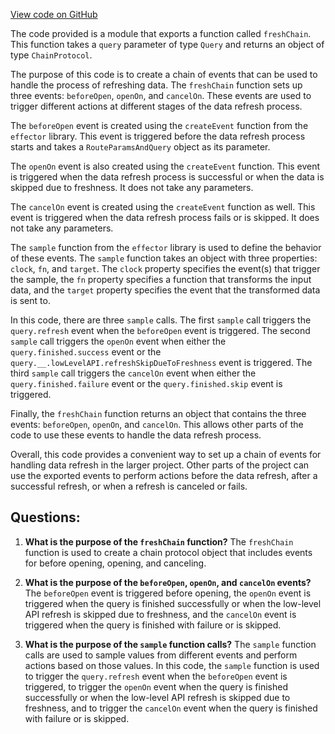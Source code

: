 [View code on GitHub](https://github.com/igorkamyshev/farfetched/packages/atomic-router/src/fresh.ts)

The code provided is a module that exports a function called `freshChain`. This function takes a `query` parameter of type `Query` and returns an object of type `ChainProtocol`.

The purpose of this code is to create a chain of events that can be used to handle the process of refreshing data. The `freshChain` function sets up three events: `beforeOpen`, `openOn`, and `cancelOn`. These events are used to trigger different actions at different stages of the data refresh process.

The `beforeOpen` event is created using the `createEvent` function from the `effector` library. This event is triggered before the data refresh process starts and takes a `RouteParamsAndQuery` object as its parameter.

The `openOn` event is also created using the `createEvent` function. This event is triggered when the data refresh process is successful or when the data is skipped due to freshness. It does not take any parameters.

The `cancelOn` event is created using the `createEvent` function as well. This event is triggered when the data refresh process fails or is skipped. It does not take any parameters.

The `sample` function from the `effector` library is used to define the behavior of these events. The `sample` function takes an object with three properties: `clock`, `fn`, and `target`. The `clock` property specifies the event(s) that trigger the sample, the `fn` property specifies a function that transforms the input data, and the `target` property specifies the event that the transformed data is sent to.

In this code, there are three `sample` calls. The first `sample` call triggers the `query.refresh` event when the `beforeOpen` event is triggered. The second `sample` call triggers the `openOn` event when either the `query.finished.success` event or the `query.__.lowLevelAPI.refreshSkipDueToFreshness` event is triggered. The third `sample` call triggers the `cancelOn` event when either the `query.finished.failure` event or the `query.finished.skip` event is triggered.

Finally, the `freshChain` function returns an object that contains the three events: `beforeOpen`, `openOn`, and `cancelOn`. This allows other parts of the code to use these events to handle the data refresh process.

Overall, this code provides a convenient way to set up a chain of events for handling data refresh in the larger project. Other parts of the project can use the exported events to perform actions before the data refresh, after a successful refresh, or when a refresh is canceled or fails.
## Questions: 
 1. **What is the purpose of the `freshChain` function?**
The `freshChain` function is used to create a chain protocol object that includes events for before opening, opening, and canceling.

2. **What is the purpose of the `beforeOpen`, `openOn`, and `cancelOn` events?**
The `beforeOpen` event is triggered before opening, the `openOn` event is triggered when the query is finished successfully or when the low-level API refresh is skipped due to freshness, and the `cancelOn` event is triggered when the query is finished with failure or is skipped.

3. **What is the purpose of the `sample` function calls?**
The `sample` function calls are used to sample values from different events and perform actions based on those values. In this code, the `sample` function is used to trigger the `query.refresh` event when the `beforeOpen` event is triggered, to trigger the `openOn` event when the query is finished successfully or when the low-level API refresh is skipped due to freshness, and to trigger the `cancelOn` event when the query is finished with failure or is skipped.